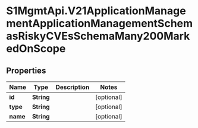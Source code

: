 # S1MgmtApi.V21ApplicationManagementApplicationManagementSchemasRiskyCVEsSchemaMany200MarkedOnScope

## Properties
Name | Type | Description | Notes
------------ | ------------- | ------------- | -------------
**id** | **String** |  | [optional] 
**type** | **String** |  | [optional] 
**name** | **String** |  | [optional] 


